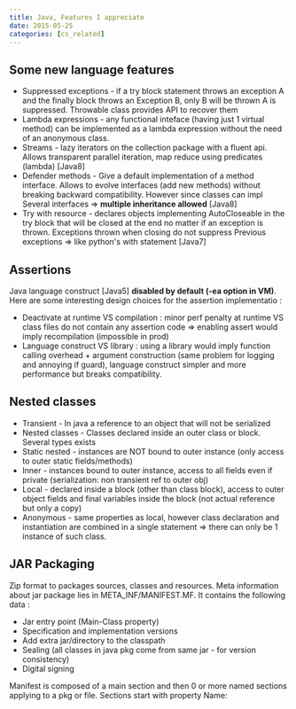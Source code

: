 ```yaml
---
title: Java, Features I appreciate
date: 2015-05-25
categories: [cs_related]
---
```


## Some new language features
* Suppressed exceptions - if a try block statement throws an exception A and the finally block throws an
  Exception B, only B will be thrown A is suppressed. Throwable class provides API to recover them
* Lambda expressions - any functional inteface (having just 1 virtual method) can be implemented as
  a lambda expression without the need of an anonymous class.
* Streams - lazy iterators on the collection package with a fluent api. Allows transparent parallel iteration,
  map reduce using predicates (lambda) [Java8]
* Defender methods - Give a default implementation of a method interface. Allows to evolve interfaces
  (add new methods) without breaking backward compatibility. However since classes can impl
  Several interfaces => **multiple inheritance allowed** [Java8]
* Try with resource - declares objects implementing AutoCloseable in the try block that will be closed at
  the end no matter if an exception is thrown. Exceptions thrown when closing do not suppress
  Previous exceptions => like python's with statement [Java7]

## Assertions
Java language construct [Java5] **disabled by default (-ea option in VM)**. Here are some interesting design choices
for the assertion implementatio :

* Deactivate at runtime VS compilation : minor perf penalty at runtime VS class files do not contain
  any assertion code => enabling assert would imply recompilation (impossible in prod)
* Language construct VS library : using a library would imply function calling overhead + argument construction 
  (same problem for logging and annoying if guard), language construct simpler and more performance but breaks compatibility.

## Nested classes
* Transient - In java a reference to an object that will not be serialized
* Nested classes - Classes declared inside an outer class or block. Several types exists
* Static nested - instances are NOT bound to outer instance (only access to outer static fields/methods)
* Inner - instances bound to outer instance, access to all fields even if private (serialization: non
  transient ref to outer obj)
* Local - declared inside a block (other than class block), access to outer object fields and final variables
  inside the block (not actual reference but only a copy)
* Anonymous - same properties as local, however class declaration and instantiation are combined in a
  single statement => there can only be 1 instance of such class.

## JAR Packaging
Zip format to packages sources, classes and resources. Meta information about jar package lies in META\_INF/MANIFEST.MF. 
It contains the following data :
* Jar entry point (Main-Class property)
* Specification and implementation versions
* Add extra jar/directory to the classpath
* Sealing (all classes in java pkg come from same jar - for version consistency)
* Digital signing

Manifest is composed of a main section and then 0 or more named sections applying to a pkg or file.
Sections start with property Name: <pkg or file>

